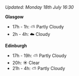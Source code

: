 *Updated: Monday 18th July 16:30*

**Glasgow**

* 17h - 1h: :partly_sunny: Partly Cloudy
* 2h - 4h: :cloud: Cloudy

**Edinburgh**

* 17h - 19h: :partly_sunny: Partly Cloudy
* 20h: :sunny: Clear
* 21h - 4h: :partly_sunny: Partly Cloudy
